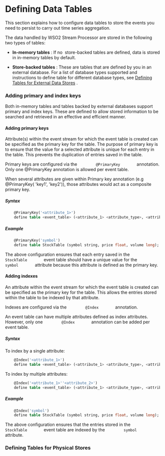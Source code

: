 # Defining Data Tables

This section explains how to configure data tables to store the events you need to persist to carry out time series aggregation.

The data handled by WSO2 Stream Processor are stored in the following two types of tables:

-   **In-memory tables** : If no  store-backed tables are defined, data
    is stored in in-memory tables by default.

-   **Store-backed tables** : These are tables that are defined by you
    in an external database. For a list of database types supported and
    instructions to define table for different database types, see
    [Defining Tables for External Data Stores]({{base_path}}/install-and-setup/setup/si-setup/defining-tables-for-physical-stores) .      

### Adding primary and index keys

Both in-memory tables and tables backed by external databases support
primary and index keys. These are defined to allow stored information to
be searched and retrieved in an effective and efficient manner.

#### Adding primary keys

Attribute(s) within the event stream for which the event table is
created can be specified as the primary key for the table. The purpose
of primary key is to ensure that the value for a selected attribute is
unique for each entry in the table. This prevents the duplication of
entries saved in the table.

Primary keys are configured via the `         @PrimaryKey        `
annotation. Only one @PrimaryKey annotation is allowed per event table.

When several attributes are given within Primary key annotation (e.g
@PrimaryKey( 'key1', 'key2')), those attributes would act as a composite
primary key.

##### Syntax

``` sql
    @PrimaryKey('<attribute_1>')
    define table <event_table> (<attribute_1> <attribute_type>, <attribute_2> <attribute_type>, <attribute_3> <attribute_type>);
```

##### Example

``` sql
    @PrimaryKey('symbol')
    define table StockTable (symbol string, price float, volume long);
```

The above configuration ensures that each entry saved in the
`         StockTable        ` event table should have a unique value for
the `         symbol        ` attribute because this attribute is
defined as the primary key.

#### Adding indexes

An attribute within the event stream for which the event table is
created can be specified as the primary key for the table. This allows
the entries stored within the table to be indexed by that attribute.

Indexes are configured via the `         @Index        ` annotation.

An event table can have multiple attributes defined as index attributes.
However, only one `         @Index        ` annotation can be added per
event table.

##### Syntax

To index by a single attribute:

``` sql
    @Index('<attribute_1>')
    define table <event_table> (<attribute_1> <attribute_type>, <attribute_2> <attribute_type>, <attribute_3> <attribute_type>);
```

To index by multiple attributes:

``` sql
    @Index('<attribute_1>''<attribute_2>')
    define table <event_table> (<attribute_1> <attribute_type>, <attribute_2> <attribute_type>, <attribute_3> <attribute_type>);
```

##### Example

``` sql
    @Index('symbol')
    define table StockTable (symbol string, price float, volume long);
```

The above configuration ensures that the entries stored in the
`         StockTable        ` event table are indexed by the
`         symbol        ` attribute.

### Defining Tables for Physical Stores
  
